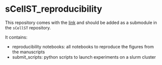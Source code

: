 # sCellST_reproducibility

This repository comes with the [link](https://github.com/loicchadoutaud/sCellST) and should be added as a submodule in the `sCellST` repository.

It contains:
- reproducibility notebooks: all notebooks to reproduce the figures from the manuscripts
- submit_scripts: python scripts to launch experiments on a slurm cluster
